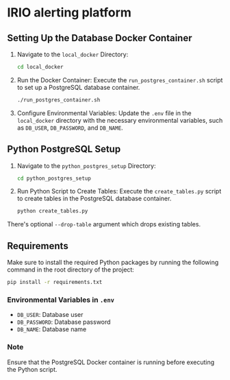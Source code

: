 # IRIO alerting platform

## Setting Up the Database Docker Container

1. Navigate to the `local_docker` Directory:
   ```bash
   cd local_docker
   ```

2. Run the Docker Container:
   Execute the `run_postgres_container.sh` script to set up a PostgreSQL database container.
   ```bash
   ./run_postgres_container.sh
   ```

3. Configure Environmental Variables:
   Update the `.env` file in the `local_docker` directory with the necessary environmental variables, such as `DB_USER`, `DB_PASSWORD`, and `DB_NAME`.

## Python PostgreSQL Setup

1. Navigate to the `python_postgres_setup` Directory:
   ```bash
   cd python_postgres_setup
   ```

2. Run Python Script to Create Tables:
   Execute the `create_tables.py` script to create tables in the PostgreSQL database container.
   ```bash
   python create_tables.py
   ```

There's optional `--drop-table` argument which drops existing tables.

## Requirements
Make sure to install the required Python packages by running the following command in the root directory of the project:
```bash
pip install -r requirements.txt
```

### Environmental Variables in `.env`

- `DB_USER`: Database user
- `DB_PASSWORD`: Database password
- `DB_NAME`: Database name

### Note
Ensure that the PostgreSQL Docker container is running before executing the Python script.
